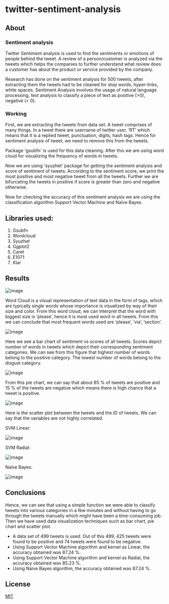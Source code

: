 # twitter-sentiment-analysis

## About

### Sentiment analysis

Twitter Sentiment analysis is used to find the sentiments or emotions of people behind the tweet. A review of a person/customer is analyzed via the tweets which helps the companies to further understand what review does a customer has about the product or service provided by the company.

Research has done on the sentiment analysis for 500 tweets, after extracting them the tweets had to be cleaned for stop words, hyper-links, white spaces. Sentiment Analysis involves the usage of natural language processing, text analysis to classify a piece of text as positive (>0), negative (< 0).

### Working

First, we are extracting the tweets from data set. A tweet comprises of many things. In a tweet there are username of twitter user, ‘RT’ which means that it is a replied tweet, punctuation, digits, hash tags. Hence for sentiment analysis of tweet, we need to remove this from the tweets. 

Package 'gsubfn' is used for this data cleaning. After this we are using word cloud for visualizing the frequency of words in tweets. 

Now we are using 'syuzhet' package for getting the sentiment analysis and score of sentiment of tweets. According to the sentiment score, we print the most positive and most negative tweet from all the tweets. Further we are bifurcating the tweets in positive if score is greater than zero and negative otherwise. 

Now for checking the accuracy of this sentiment analysis we are using the classification algorithm Support Vector Machine and Naïve Bayes. 

## Libraries used:
1. Gsubfn
2. Wordcloud
3. Syuzhet
4. Ggplot2
5. Caret
6. E1071
7. Klar

## Results

![image](https://user-images.githubusercontent.com/55601319/124365376-3d1c3b00-dc65-11eb-97b1-8a08751e2db8.png)

Word Cloud is a visual representation of text data in the form of tags, which are typically single words whose importance is visualized by way of their size and color. From this word cloud, we can interpret that the word with biggest size is ‘please’, hence it is most used word in all tweets. From this we can conclude that most frequent words used are ‘please’, ‘via’, ‘section’.

![image](https://user-images.githubusercontent.com/55601319/124365386-4efdde00-dc65-11eb-93ad-af8f84cf9afb.png)

Here we see a bar chart of sentiment vs scores of all tweets. Scores depict number of words in tweets which depict their corresponding sentiment categories. We can see from this figure that highest number of words belong to the positive category. The lowest number of words belong to the disgust category. 

![image](https://user-images.githubusercontent.com/55601319/124365391-53c29200-dc65-11eb-8613-f4d5a23945f3.png)

From this pie chart, we can say that about 85 % of tweets are positive and 15 % of the tweets are negative which means there is high chance that a tweet is positive.

![image](https://user-images.githubusercontent.com/55601319/124365393-591fdc80-dc65-11eb-94f6-b33756cfad77.png)

Here is the scatter plot between the tweets and the ID of tweets. We can say that the variables are not highly correlated.

SVM Linear:

![image](https://user-images.githubusercontent.com/55601319/124365398-5cb36380-dc65-11eb-8361-7d5f5eeaf96f.png)

SVM Radial:

![image](https://user-images.githubusercontent.com/55601319/124365399-5fae5400-dc65-11eb-8cba-e2892ca24599.png)

Naïve Bayes:

![image](https://user-images.githubusercontent.com/55601319/124365404-6341db00-dc65-11eb-8335-4775b22cb1fe.png)

## Conclusions 

Hence, we can see that using a simple function we were able to classify tweets into various categories in a few minutes and without having to go through the tweets manually which might have been a time-consuming job. Then we have used data visualization techniques such as bar chart, pie chart and scatter plot.
- A data set of 499 tweets is used. Out of this 499, 425 tweets were found to be positive and 74 tweets were found to be negative.
- Using Support Vector Machine algorithm and kernel as Linear, the accuracy obtained was 87.24 %.
- Using Support Vector Machine algorithm and kernel as Radial, the accuracy obtained was 85.23 %.
- Using Naïve Bayes algorithm, the accuracy obtained was 87.24 %.



## License
[MIT](https://choosealicense.com/licenses/mit/)
